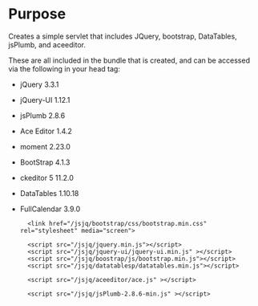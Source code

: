 # Purpose

Creates a simple servlet that includes JQuery, bootstrap, DataTables, jsPlumb, and aceeditor.

These are all included in the bundle that is created, and can be accessed via the following in your head tag:

* jQuery 3.3.1
* jQuery-UI 1.12.1
* jsPlumb 2.8.6
* Ace Editor 1.4.2
* moment 2.23.0
* BootStrap 4.1.3 
* ckeditor 5 11.2.0
* DataTables 1.10.18
* FullCalendar 3.9.0

        <link href="/jsjq/bootstrap/css/bootstrap.min.css" rel="stylesheet" media="screen">

        <script src="/jsjq/jquery.min.js"></script> 
        <script src="/jsjq/jquery-ui/jquery-ui.min.js" ></script> 
        <script src="/jsjq/boostrap/js/bootstrap.min.js"></script>         
        <script src="/jsjq/datatablesp/datatables.min.js"></script>         

        <script src="/jsjq/aceeditor/ace.js" ></script>

        <script src="/jsjq/jsPlumb-2.8.6-min.js" ></script>

	<script src="/jsjq/moment.min.js" ></script>        
	<script src="/jsjq/fullcalendar/fullcalendar.min.js" ></script>        
